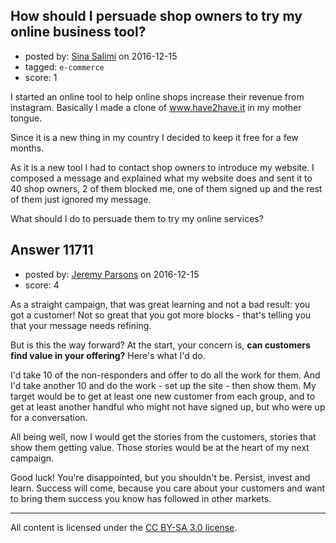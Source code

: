 ## How should I persuade shop owners to try my online business tool?

- posted by: [Sina Salimi](https://stackexchange.com/users/9856661/sina-salimi) on 2016-12-15
- tagged: `e-commerce`
- score: 1

I started an online tool to help online shops increase their revenue from instagram. Basically I made a clone of www.have2have.it in my mother tongue. 

Since it is a new thing in my country I decided to keep it free for a few months.

As it is a new tool I had to contact shop owners to introduce my website. I composed a message and explained what my website does and sent it to 40 shop owners, 2 of them blocked me, one of them signed up and the rest of them just ignored my message.

What should I do to persuade them to try my online services?


## Answer 11711

- posted by: [Jeremy Parsons](https://stackexchange.com/users/497810/jeremy-parsons) on 2016-12-15
- score: 4

As a straight campaign, that was great learning and not a bad result: you got a customer! Not so great that you got more blocks - that's telling you that your message needs refining.

But is this the way forward? At the start, your concern is, **can customers find value in your offering?** Here's what I'd do.

I'd take 10 of the non-responders and offer to do all the work for them. And I'd take another 10 and do the work - set up the site - then show them. My target would be to get at least one new customer from each group, and to get at least another handful who might not have signed up, but who were up for a conversation.

All being well, now I would get the stories from the customers, stories that show them getting value. Those stories would be at the heart of my next campaign.

Good luck! You're disappointed, but you shouldn't be. Persist, invest and learn. Success will come, because you care about your customers and want to bring them success you know has followed in other markets.



---

All content is licensed under the [CC BY-SA 3.0 license](https://creativecommons.org/licenses/by-sa/3.0/).
